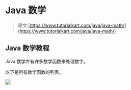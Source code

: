 # Java 数学

> 原文:[https://www.tutorialkart.com/java/java-math/](https://www.tutorialkart.com/java/java-math/)

## Java 数学教程

Java 数学库有许多数学函数来处理数字。

以下是所有数学函数的列表。

[![](../Images/925da31b32d6bc3827932f6c8afb11bb.png)](https://www.tutorialkart.com/)